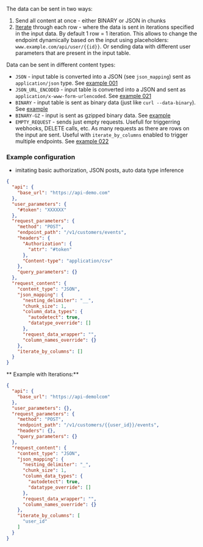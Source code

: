 The data can be sent in two ways:

1. Send all content at once - either BINARY or JSON in chunks
2. [Iterate](/extend/generic-writer/configuration/#iterate-by-columns) through each row - where the data is sent in
   iterations specified in the input data. By default 1 row = 1 iteration. This allows to change the endpoint
   dynamically based on the input using placeholders: `www.example.com/api/user/{{id}}`. Or sending data with different
   user parameters that are present in the input table.

Data can be sent in different content types:
- `JSON` - input table is converted into a JSON (see `json_mapping`) sent as `application/json` type.
  See [example 001](https://bitbucket.org/kds_consulting_team/kds-team.wr-generic/src/master/docs/examples/001-simple-json/)
- `JSON_URL_ENCODED` - input table is converted into a JSON and sent as `application/x-www-form-urlencoded`.
  See [example 021](https://bitbucket.org/kds_consulting_team/kds-team.wr-generic/src/master/docs/examples/021-simple-json-url-encoded-form/)
- `BINARY` - input table is sent as binary data (just like `curl --data-binary`).
  See [example](https://bitbucket.org/kds_consulting_team/kds-team.wr-generic/src/master/tests/functional/binary_simple/)
- `BINARY-GZ` - input is sent as gzipped binary data.
  See [example](https://bitbucket.org/kds_consulting_team/kds-team.wr-generic/src/master/tests/functional/binary_gz/)
- `EMPTY_REQUEST` - sends just empty requests. Usefull for triggerring webhooks, DELETE calls, etc. As many requests as
  there are rows on the input are sent. Useful with `iterate_by_columns` enabled to trigger multiple endpoints.
  See [example 022](https://bitbucket.org/kds_consulting_team/kds-team.wr-generic/src/master/docs/examples/022-empty-request-iterations-delete/)

### Example configuration

- imitating basic authorization, JSON posts, auto data type inference

```json
{
  "api": {
    "base_url": "https://api-demo.com"
  },
  "user_parameters": {
    "#token": "XXXXXX"
  },
  "request_parameters": {
    "method": "POST",
    "endpoint_path": "/v1/customers/events",
    "headers": {
      "Authorization": {
        "attr": "#token"
      },
      "Content-type": "application/csv"
    },
    "query_parameters": {}
  },
  "request_content": {
    "content_type": "JSON",
    "json_mapping": {
      "nesting_delimiter": "__",
      "chunk_size": 1,
      "column_data_types": {
        "autodetect": true,
        "datatype_override": []
      },
      "request_data_wrapper": "",
      "column_names_override": {}
    },
    "iterate_by_columns": []
  }
}
```


** Example with Iterations:**

```json
{
  "api": {
    "base_url": "https://api-demolcom"
  },
  "user_parameters": {},
  "request_parameters": {
    "method": "POST",
    "endpoint_path": "/v1/customers/{{user_id}}/events",
    "headers": {},
    "query_parameters": {}
  },
  "request_content": {
    "content_type": "JSON",
    "json_mapping": {
      "nesting_delimiter": "_",
      "chunk_size": 1,
      "column_data_types": {
        "autodetect": true,
        "datatype_override": []
      },
      "request_data_wrapper": "",
      "column_names_override": {}
    },
    "iterate_by_columns": [
      "user_id"
    ]
  }
}
```